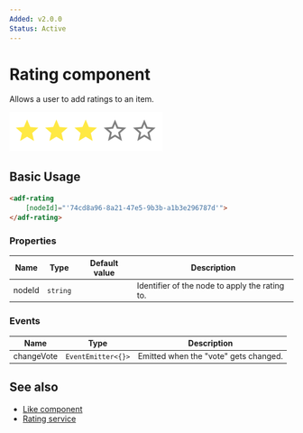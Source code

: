 ```yaml
---
Added: v2.0.0
Status: Active
---
```

# Rating component

Allows a user to add ratings to an item.

![Rating component screenshot](../docassets/images/social2.png)

## Basic Usage

```html
<adf-rating  
    [nodeId]="'74cd8a96-8a21-47e5-9b3b-a1b3e296787d'">
</adf-rating>
```

### Properties

| Name | Type | Default value | Description |
| ---- | ---- | ------------- | ----------- |
| nodeId | `string` |  | Identifier of the node to apply the rating to.  |

### Events

| Name | Type | Description |
| ---- | ---- | ----------- |
| changeVote | `EventEmitter<{}>` | Emitted when the "vote" gets changed. |

## See also

-   [Like component](like.component.md)
-   [Rating service](rating.service.md)
